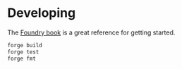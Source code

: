 # Developing

The [Foundry book](https://book.getfoundry.sh/reference/forge/) is a great reference for getting started.

```bash
forge build
forge test
forge fmt
```
